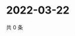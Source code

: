 # 2022-03-22

共 0 条

<!-- BEGIN WEIBO -->
<!-- 最后更新时间 Tue Mar 22 2022 22:11:45 GMT+0800 (China Standard Time) -->

<!-- END WEIBO -->
